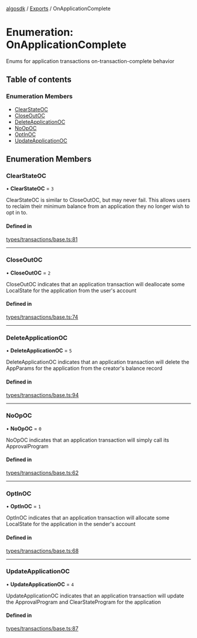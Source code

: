 [algosdk](../README.md) / [Exports](../modules.md) / OnApplicationComplete

# Enumeration: OnApplicationComplete

Enums for application transactions on-transaction-complete behavior

## Table of contents

### Enumeration Members

- [ClearStateOC](OnApplicationComplete.md#clearstateoc)
- [CloseOutOC](OnApplicationComplete.md#closeoutoc)
- [DeleteApplicationOC](OnApplicationComplete.md#deleteapplicationoc)
- [NoOpOC](OnApplicationComplete.md#noopoc)
- [OptInOC](OnApplicationComplete.md#optinoc)
- [UpdateApplicationOC](OnApplicationComplete.md#updateapplicationoc)

## Enumeration Members

### ClearStateOC

• **ClearStateOC** = ``3``

ClearStateOC is similar to CloseOutOC, but may never fail. This
allows users to reclaim their minimum balance from an application
they no longer wish to opt in to.

#### Defined in

[types/transactions/base.ts:81](https://github.com/algorand/js-algorand-sdk/blob/13a5d73/src/types/transactions/base.ts#L81)

___

### CloseOutOC

• **CloseOutOC** = ``2``

CloseOutOC indicates that an application transaction will deallocate
some LocalState for the application from the user's account

#### Defined in

[types/transactions/base.ts:74](https://github.com/algorand/js-algorand-sdk/blob/13a5d73/src/types/transactions/base.ts#L74)

___

### DeleteApplicationOC

• **DeleteApplicationOC** = ``5``

DeleteApplicationOC indicates that an application transaction will
delete the AppParams for the application from the creator's balance
record

#### Defined in

[types/transactions/base.ts:94](https://github.com/algorand/js-algorand-sdk/blob/13a5d73/src/types/transactions/base.ts#L94)

___

### NoOpOC

• **NoOpOC** = ``0``

NoOpOC indicates that an application transaction will simply call its
ApprovalProgram

#### Defined in

[types/transactions/base.ts:62](https://github.com/algorand/js-algorand-sdk/blob/13a5d73/src/types/transactions/base.ts#L62)

___

### OptInOC

• **OptInOC** = ``1``

OptInOC indicates that an application transaction will allocate some
LocalState for the application in the sender's account

#### Defined in

[types/transactions/base.ts:68](https://github.com/algorand/js-algorand-sdk/blob/13a5d73/src/types/transactions/base.ts#L68)

___

### UpdateApplicationOC

• **UpdateApplicationOC** = ``4``

UpdateApplicationOC indicates that an application transaction will
update the ApprovalProgram and ClearStateProgram for the application

#### Defined in

[types/transactions/base.ts:87](https://github.com/algorand/js-algorand-sdk/blob/13a5d73/src/types/transactions/base.ts#L87)
